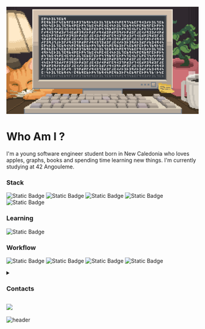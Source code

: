 ![Banner](https://github.com/tonio-chopy/tonio-chopy/blob/main/banner.gif)
# Who Am I ?
I'm a young software engineer student born in New Caledonia who loves apples, graphs, books and spending time learning new things. I'm currently studying at 42 Angouleme.

### Stack
![Static Badge](https://img.shields.io/badge/c-A8B9CC?style=for-the-badge&logo=c&logoColor=%23A8B9CC&labelColor=%2330353b&color=%23d4c1ae) ![Static Badge](https://img.shields.io/badge/python-3776AB?style=for-the-badge&logo=python&logoColor=%23A8B9CC&labelColor=%2330353b&color=%23d4c1ae) ![Static Badge](https://img.shields.io/badge/html-E34F26?style=for-the-badge&logo=html5&logoColor=%23A8B9CC&labelColor=%2330353b&color=%23d4c1ae) ![Static Badge](https://img.shields.io/badge/css-663399?style=for-the-badge&logo=css&logoColor=%23A8B9CC&labelColor=%2330353b&color=%23d4c1ae) ![Static Badge](https://img.shields.io/badge/git-F05032?style=for-the-badge&logo=git&logoColor=%23A8B9CC&labelColor=%2330353b&color=%23d4c1ae)


### Learning
![Static Badge](https://img.shields.io/badge/blender-E87D0D?style=for-the-badge&logo=blender&logoColor=%23A8B9CC&labelColor=%2330353b&color=%23d4c1ae)

### Workflow
![Static Badge](https://img.shields.io/badge/obsidian-7C3AED?style=for-the-badge&logo=obsidian&logoColor=%23A8B9CC&labelColor=%2330353b&color=%23d4c1ae) ![Static Badge](https://img.shields.io/badge/wezterm-4E49EE?style=for-the-badge&logo=wezterm&logoColor=%23A8B9CC&labelColor=%2330353b&color=%23d4c1ae) ![Static Badge](https://img.shields.io/badge/neovim-57A143?style=for-the-badge&logo=neovim&logoColor=%23A8B9CC&labelColor=%2330353b&color=%23d4c1ae) ![Static Badge](https://img.shields.io/badge/linux-FCC624?style=for-the-badge&logo=linux&logoColor=%23A8B9CC&labelColor=%2330353b&color=%23d4c1ae)

<details>
<summary>
<h3>Contacts</h3>
</summary>

 [![Gmail](https://img.shields.io/badge/Gmail-D14836?style=for-the-badge&logo=gmail&logoColor=%23FCC624&labelColor=%2330353b&color=%23d4c1ae)](mailto:niolaualiki@gmail.com)
[![Linkedin](https://img.shields.io/badge/linkedin-000000?style=for-the-badge&logo=42&logoColor=%23FCC624&labelColor=%2330353b&color=%23d4c1ae)](https://www.linkedin.com/in/antonio-laualiki)
[![Instagram](https://img.shields.io/badge/Instagram-%23E4405F.svg?style=for-the-badge&logo=Instagram&logoColor=%23FCC624&labelColor=%2330353b&color=%23d4c1ae)](https://www.instagram.com/tonio_llk)

</details>

[![](https://visitcount.itsvg.in/api?id=tonio-chopy&icon=9&color=1)](https://visitcount.itsvg.in)


![header](https://capsule-render.vercel.app/api?type=waving&color=#d4c1ae&height=200&section=header&text=&fontSize=90&animation=fadeIn&fontAlignY=38&desc=%20&descAlignY=51&descAlign=62)
